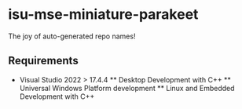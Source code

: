 # isu-mse-miniature-parakeet
The joy of auto-generated repo names!
  
 
## Requirements
* Visual Studio 2022 > 17.4.4
** Desktop Development with C++
** Universal Windows Platform development
** Linux and Embedded Development with C++
